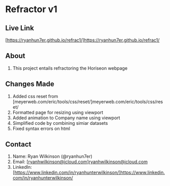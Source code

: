 # Refractor v1

## Live Link
[https://ryanhun7er.github.io/refrac1/]https://ryanhun7er.github.io/refrac1/

## About
1. This project entails refractoring the Horiseon webpage

## Changes Made
1. Added css reset from  [meyerweb.com/eric/tools/css/reset/]meyerweb.com/eric/tools/css/reset/
2. Formatted page for resizing using viewport
3. Added animation to Company name using viewport
4. Simplified code by combining simiar datasets
5. Fixed syntax errors on html

## Contact
1. Name: Ryan Wilkinson (@ryanhun7er)
2. Email: [ryanhwilkinson@icloud.com]ryanhwilkinson@icloud.com
3. LinkedIn: [https://www.linkedin.com/in/ryanhunterwilkinson/]https://www.linkedin.com/in/ryanhunterwilkinson/